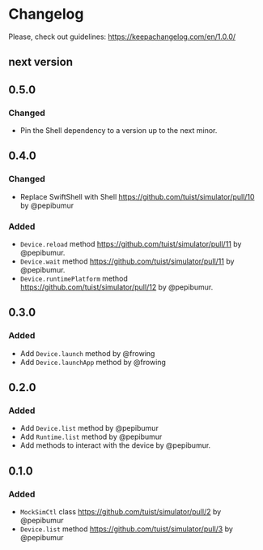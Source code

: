 # Changelog

Please, check out guidelines: https://keepachangelog.com/en/1.0.0/

## next version

## 0.5.0

### Changed

- Pin the Shell dependency to a version up to the next minor.

## 0.4.0

### Changed

- Replace SwiftShell with Shell https://github.com/tuist/simulator/pull/10 by @pepibumur

### Added

- `Device.reload` method https://github.com/tuist/simulator/pull/11 by @pepibumur.
- `Device.wait` method https://github.com/tuist/simulator/pull/11 by @pepibumur.
- `Device.runtimePlatform` method https://github.com/tuist/simulator/pull/12 by @pepibumur.

## 0.3.0

### Added

- Add `Device.launch` method by @frowing
- Add `Device.launchApp` method by @frowing

## 0.2.0

### Added

- Add `Device.list` method by @pepibumur
- Add `Runtime.list` method by @pepibumur
- Add methods to interact with the device by @pepibumur.

## 0.1.0

### Added

- `MockSimCtl` class https://github.com/tuist/simulator/pull/2 by @pepibumur
- `Device.list` method https://github.com/tuist/simulator/pull/3 by @pepibumur
